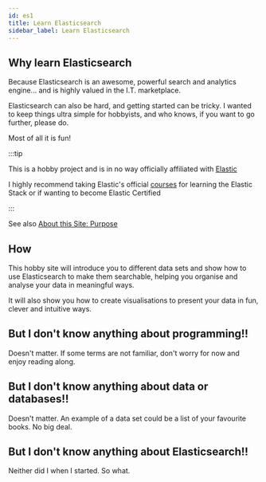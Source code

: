 ```yaml
---
id: es1
title: Learn Elasticsearch
sidebar_label: Learn Elasticsearch
---
```


## Why learn Elasticsearch

Because Elasticsearch is an awesome, powerful search and analytics engine... and is highly valued in the I.T. marketplace.

Elasticsearch can also be hard, and getting started can be tricky.  I wanted to keep things ultra simple for hobbyists, and who knows, if you want to go further, please do.

Most of all it is fun!


:::tip

This is a hobby project and is in no way officially affiliated with [Elastic](https://elastic.co)

I highly recommend taking Elastic's official [courses](https://www.elastic.co/training/certification) for learning the Elastic Stack or if wanting to become Elastic Certified

:::

See also [About this Site: Purpose](../blog/about#Purpose)


## How

This hobby site will introduce you to different data sets and show how to use Elasticsearch to make them searchable, helping you organise and analyse your data in meaningful ways.

It will also show you how to create visualisations to present your data in fun, clever and intuitive ways.


## But I don't know anything about programming!!

Doesn't matter.  If some terms are not familiar, don't worry for now and enjoy reading along.


## But I don't know anything about data or databases!!

Doesn't matter.  An example of a data set could be a list of your favourite books.  No big deal.


## But I don't know anything about Elasticsearch!!

Neither did I when I started.  So what.